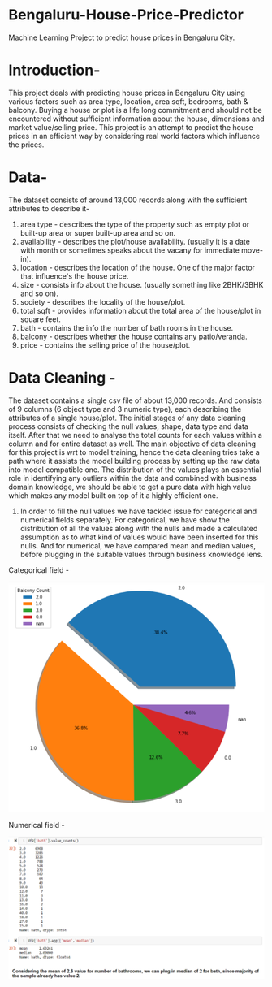 # Bengaluru-House-Price-Predictor
Machine Learning Project to predict house prices in Bengaluru City.

# Introduction-

This project deals with predicting house prices in Bengaluru City using various factors such as area type, location, area sqft, bedrooms, bath & balcony. Buying a house or plot is a life long commitment and should not be encountered without sufficient information about the house, dimensions and market value/selling price. This project is an attempt to predict the house prices in an efficient way by considering real world factors which influence the prices.

# Data-

The dataset consists of around 13,000 records along with the sufficient attributes to describe it-
1) area type - describes the type of the property such as empty plot or built-up area or super built-up area and so on.
2) availability - describes the plot/house availability. (usually it is a date with month or sometimes speaks about the vacany for immediate move-in).
3) location - describes the location of the house. One of the major factor that influence's the house price.
4) size - consists info about the house. (usually something like 2BHK/3BHK and so on).
5) society - describes the locality of the house/plot.
6) total sqft - provides information about the total area of the house/plot in square feet.
7) bath - contains the info the number of bath rooms in the house.
8) balcony - describes whether the house contains any patio/veranda.
9) price - contains the selling price of the house/plot.

# Data Cleaning - 

The dataset contains a single csv file of about 13,000 records. And consists of 9 columns (6 object type and 3 numeric type), each describing the attributes of a single house/plot. The initial stages of any data cleaning process consists of checking the null values, shape, data type and data itself. After that we need to analyse the total counts for each values within a column and for entire dataset as well. The main objective of data cleaning for this project is wrt to model training, hence the data cleaning tries take a path where it assists the model building process by setting up the raw data into model compatible one.
The distribution of the values plays an essential role in identifying any outliers within the data and combined with business domain knowledge, we should be able to get a pure data with high value which makes any model built on top of it a highly efficient one.

1) In order to fill the null values we have tackled issue for categorical and numerical fields separately. For categorical, we have show the distribution of all the values along with the nulls and made a calculated assumption as to what kind of values would have been inserted for this nulls. And for numerical, we have compared mean and median values, before plugging in the suitable values through business knowledge lens.

  Categorical field -
  
  ![image](https://github.com/NaveenST/Bengaluru-House-Price-Predictor/blob/896e14360640766813cf5633ed733ca6677f5be6/Screenshots/Null%20values%20Distribution%20for%20Balcony.png)


  Numerical field -
  
  ![image](https://github.com/NaveenST/Bengaluru-House-Price-Predictor/blob/896e14360640766813cf5633ed733ca6677f5be6/Screenshots/Null%20values%20Distribution%20for%20bath%20rooms.png)





